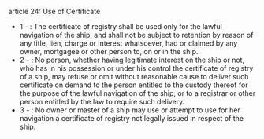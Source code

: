 article 24: Use of Certificate

<ul>
			<li>1 - : The certificate of registry shall be used only for the lawful navigation of the ship, and shall not be subject to retention by reason of any title, lien, charge or interest whatsoever, had or claimed by any owner, mortgagee or other person to, on or in the ship.<ul>
			</ul></li>			<li>2 - : No person, whether having legitimate interest on the ship or not, who has in his possession or under his control the certificate of registry of a ship, may refuse or omit without reasonable cause to deliver such certificate on demand to the person entitled to the custody thereof for the purpose of the lawful navigation of the ship, or to a registrar or other person entitled by the law to require such delivery.<ul>
			</ul></li>			<li>3 - : No owner or master of a ship may use or attempt to use for her navigation a certificate of registry not legally issued in respect of the ship. <ul>
			</ul></li></ul>